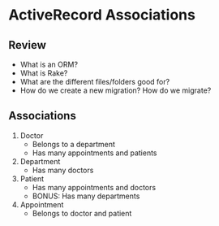 # ActiveRecord Associations
## Review
- What is an ORM?
- What is Rake?
- What are the different files/folders good for?
- How do we create a new migration? How do we migrate?

## Associations
1. Doctor
   - Belongs to a department
   - Has many appointments and patients
2. Department
   - Has many doctors
3. Patient
   - Has many appointments and doctors
   - BONUS: Has many departments
4. Appointment
   - Belongs to doctor and patient